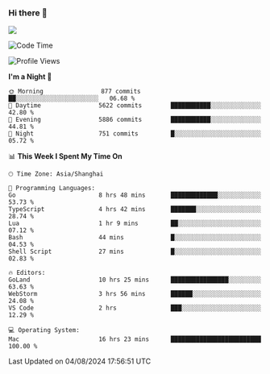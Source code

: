 ### Hi there 👋

<!--
**JJAYCHEN1e/jjaychen1e** is a ✨ _special_ ✨ repository because its `README.md` (this file) appears on your GitHub profile.

Here are some ideas to get you started:

- 🔭 I’m currently working on ...
- 🌱 I’m currently learning ...
- 👯 I’m looking to collaborate on ...
- 🤔 I’m looking for help with ...
- 💬 Ask me about ...
- 📫 How to reach me: ...
- 😄 Pronouns: ...
- ⚡ Fun fact: ...
-->

[![](https://github-readme-stats.vercel.app/api?username=jjaychen1e&show_icons=true)](https://github.com/jjaychen1e/github-readme-stats?count_private=true)

<!--START_SECTION:waka-->
![Code Time](http://img.shields.io/badge/Code%20Time-1%2C320%20hrs%2049%20mins-blue)

![Profile Views](http://img.shields.io/badge/Profile%20Views-7-blue)

**I'm a Night 🦉** 

```text
🌞 Morning                877 commits         ██░░░░░░░░░░░░░░░░░░░░░░░   06.68 % 
🌆 Daytime                5622 commits        ███████████░░░░░░░░░░░░░░   42.80 % 
🌃 Evening                5886 commits        ███████████░░░░░░░░░░░░░░   44.81 % 
🌙 Night                  751 commits         █░░░░░░░░░░░░░░░░░░░░░░░░   05.72 % 
```


📊 **This Week I Spent My Time On** 

```text
🕑︎ Time Zone: Asia/Shanghai

💬 Programming Languages: 
Go                       8 hrs 48 mins       █████████████░░░░░░░░░░░░   53.73 % 
TypeScript               4 hrs 42 mins       ███████░░░░░░░░░░░░░░░░░░   28.74 % 
Lua                      1 hr 9 mins         ██░░░░░░░░░░░░░░░░░░░░░░░   07.12 % 
Bash                     44 mins             █░░░░░░░░░░░░░░░░░░░░░░░░   04.53 % 
Shell Script             27 mins             █░░░░░░░░░░░░░░░░░░░░░░░░   02.83 % 

🔥 Editors: 
GoLand                   10 hrs 25 mins      ████████████████░░░░░░░░░   63.63 % 
WebStorm                 3 hrs 56 mins       ██████░░░░░░░░░░░░░░░░░░░   24.08 % 
VS Code                  2 hrs               ███░░░░░░░░░░░░░░░░░░░░░░   12.29 % 

💻 Operating System: 
Mac                      16 hrs 23 mins      █████████████████████████   100.00 % 
```


 Last Updated on 04/08/2024 17:56:51 UTC
<!--END_SECTION:waka-->
